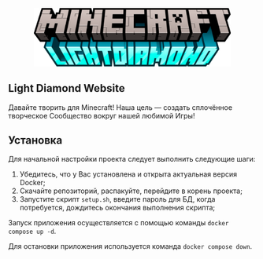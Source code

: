 <p style="text-align: center">
  <picture>
    <source media="(prefers-color-scheme: dark)" srcset="/public/images/logo-dark.svg?raw=true">
    <img alt="Light Diamond Logo" src="public/images/elements/light-diamond-logo.png" style="width: 400px; margin-top: 50px">
  </picture>
</p>

## Light Diamond Website


Давайте творить для Minecraft!
Наша цель — создать сплочённое творческое Сообщество вокруг нашей любимой Игры!

## Установка

Для начальной настройки проекта следует выполнить следующие шаги:

1. Убедитесь, что у Вас установлена и открыта актуальная версия Docker;
2. Скачайте репозиторий, распакуйте, перейдите в корень проекта;
3. Запустите скрипт `setup.sh`, введите пароль для БД, когда потребуется, дождитесь окончания выполнения скрипта;

Запуск приложения осуществляется с помощью команды `docker compose up -d`.

Для остановки приложения используется команда `docker compose down`.
